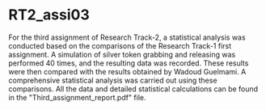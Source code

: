 # RT2_assi03
For the third assignment of Research Track-2, a statistical analysis was conducted based on the comparisons of the Research Track-1 first assignment. A simulation of silver token grabbing and releasing was performed 40 times, and the resulting data was recorded. These results were then compared with the results obtained by Wadoud Guelmami. A comprehensive statistical analysis was carried out using these comparisons. All the data and detailed statistical calculations can be found in the "Third_assignment_report.pdf" file.
